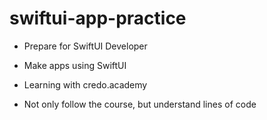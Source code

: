 # swiftui-app-practice

- Prepare for SwiftUI Developer

- Make apps using SwiftUI

- Learning with credo.academy

- Not only follow the course, but understand lines of code
